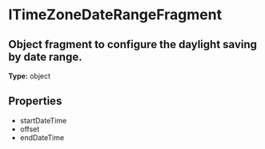 # ITimeZoneDateRangeFragment

## Object fragment to configure the daylight saving by date range.

**Type:** object

## Properties
* startDateTime
* offset
* endDateTime
